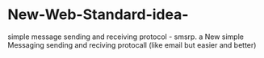 # New-Web-Standard-idea-
simple message sending and receiving protocol - smsrp. a New simple Messaging sending and reciving protocall (like email but easier and better)
